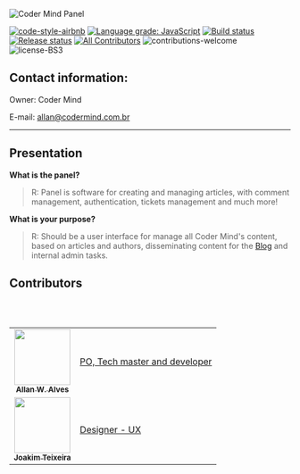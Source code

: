 ![Coder Mind Panel](https://i.imgur.com/Y84oYzJ.png)

[![code-style-airbnb](https://badgen.net/badge/codestyle/airbnb/ff5a5f.svg?icon=airbnb&color=green)](https://github.com/airbnb/javascript)
[![Language grade: JavaScript](https://img.shields.io/lgtm/grade/javascript/g/coder-mind-project/panel.svg?logo=lgtm&logoWidth=18)](https://lgtm.com/projects/g/coder-mind-project/panel/context:javascript)
[![Build status](https://dev.azure.com/codermindproject/Coder%20Mind/_apis/build/status/Production/Panel-production)](https://dev.azure.com/codermindproject/Coder%20Mind/_build/latest?definitionId=5)
[![Release status](https://vsrm.dev.azure.com/codermindproject/_apis/public/Release/badge/2cbdac35-45f6-4fc4-a511-54ecd832b244/4/4)](http://master.codermind.com.br)
[![All Contributors](https://img.shields.io/badge/all_contributors-2-blue.svg?style=flat-square)](#contributors)
![contributions-welcome](https://img.shields.io/badge/contributions-welcome-brightgreen)
![license-BS3](https://img.shields.io/badge/license-BSD%203-green)

## Contact information:

Owner: Coder Mind

E-mail: allan@codermind.com.br
___

## Presentation

**What is the panel?**

> R: Panel is software for creating and managing articles, with comment management, authentication, tickets management and much more!

**What is your purpose?**

> R: Should be a user interface for manage all Coder Mind's content, based on articles and authors, disseminating content for the [Blog](https://codermind.com.br) and internal admin tasks.


## Contributors

<table>
  <tr>
    <td align="center">
      <a href="http://allanalves23.com">
         <img 
              src="https://avatars0.githubusercontent.com/u/27220715?v=4" width="100px;"
              alt=""
         />
         <br />
         <sub>
            <b>Allan W. Alves</b>
         </sub>
      </a>
      <br />
</td>
<td>
    <div>
        <a href="https://github.com/coder-mind-project/panel/commits?author=allanalves23">
          PO, Tech master and developer
        </a>
    </div>
</td>
</tr>
<br/>
<tr>
    <td align="center">
      <a href="https://github.com/JoakimTeixeira">
         <img 
              src="https://avatars0.githubusercontent.com/u/12193814?v=4" width="100px;"
              alt=""
         />
         <br />
         <sub>
            <b>Joakim Teixeira</b>
         </sub>
      </a>
      <br />
</td>
<td>
    <div>
        <a href="https://github.com/coder-mind-project/panel/commits?author=JoakimTeixeira">
          Designer - UX
        </a>
    </div>
</td>
</tr>
<br/>
</table>
